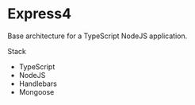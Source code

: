 Express4
========

Base architecture for a TypeScript NodeJS application.

Stack
 - TypeScript
 - NodeJS
 - Handlebars
 - Mongoose